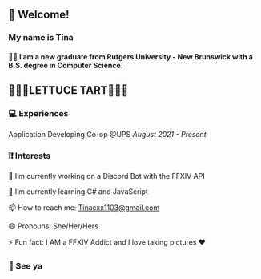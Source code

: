 ## 👋 Welcome!

###  My name is Tina
#### 👩‍🎓 I am a new graduate from Rutgers University - New Brunswick with a B.S. degree in Computer Science.
## 🥧🥗🥗LETTUCE TART🥗🥗🥧

### 💻 Experiences
Application Developing Co-op @UPS _August 2021 - Present_ 

### ❕❗ Interests

🔭 I’m currently working on a Discord Bot with the FFXIV API 

🌱 I’m currently learning C# and JavaScript

📫 How to reach me: Tinacxx1103@gmail.com

😄 Pronouns: She/Her/Hers 

⚡ Fun fact: I AM a FFXIV Addict and I love taking pictures ❤

### 👐 See ya
